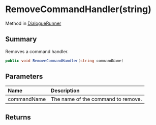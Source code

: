 # RemoveCommandHandler(string)

Method in [DialogueRunner](/api/csharp/yarn.unity.dialoguerunner.md)

## Summary


Removes a command handler.


```csharp
public void RemoveCommandHandler(string commandName)
```

## Parameters

|Name|Description|
|:---|:---|
|commandName|The name of the command to remove.|

## Returns




